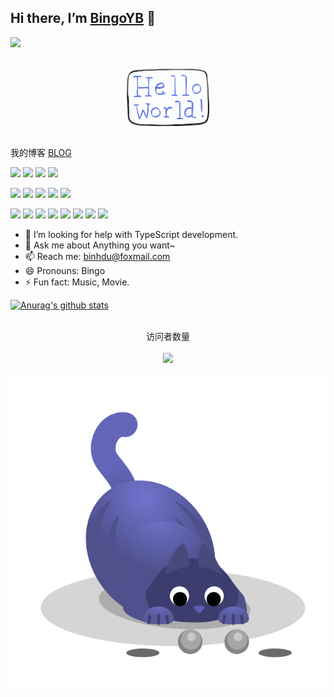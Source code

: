 ## Hi there, I’m [BingoYB](https://bingoYB.github.io/) 👋

<p>
  <img src="https://visitor-badge.laobi.icu/badge?page_id=Bingo.readme">
</p>

<p align="center">
  <img src="https://github.com/bingoYB/bingoYB/blob/main/hello-world.gif" width="30%">
</p>

我的博客 [BLOG](https://github.com/bingoYB/learn-blog)

[![](https://img.shields.io/badge/Windows-10-2376bc?style=flat-square&logo=windows&logoColor=ffffff)](https://www.microsoft.com/windows/get-windows-10)
[![](https://img.shields.io/badge/IDE-Visual%20Studio%20Code-blue?style=flat-square&logo=visual-studio-code&logoColor=ffffff)](https://code.visualstudio.com/)
[![](https://img.shields.io/badge/Intellij-Idea-blue?style=flat-square&logo=intellijidea&logoColor=000000)](https://www.jetbrains.com/idea/)
[![](https://img.shields.io/badge/IDE-WebStorm-blue?style=flat-square&logo=jetbrains&logoColor=ffffff)](https://www.jetbrains.com/webstorm/)


[![](https://img.shields.io/badge/-JavaScript-f7e018?style=flat-square&logo=javascript&logoColor=white)](https://www.ecma-international.org/)
[![](https://img.shields.io/badge/-HTML5-E34F26?style=flat-square&logo=html5&logoColor=white)](https://html.spec.whatwg.org/)
[![](https://img.shields.io/badge/-CSS3-1572B6?style=flat-square&logo=css3&logoColor=white)](https://www.w3.org/Style/CSS/)
[![](https://img.shields.io/badge/TypeScript-cb3837?style=flat-square&logo=TypeScript&logoColor=ffffff)](https://www.typescriptlang.org/)
[![](https://img.shields.io/badge/Shell-f05032?style=flat-square&logo=powershell&logoColor=ffffff)](https://www.shell.com/)


[![](https://img.shields.io/badge/-NPM-cb3837?style=flat-square&logo=npm&logoColor=white)](https://npmjs.com/)
[![](https://img.shields.io/badge/-Git-f05032?style=flat-square&logo=git&logoColor=white)](https://git-scm.com/)
[![](https://img.shields.io/badge/-Linux-fcc624?style=flat-square&logo=linux&logoColor=white)](https://www.linuxfoundation.org/)
[![](https://img.shields.io/badge/-Vue.js-4fc08d?style=flat-square&logo=vue.js&logoColor=ffffff)](https://vuejs.org/)
[![](https://img.shields.io/badge/React-cb3837?style=flat-square&logo=React&logoColor=ffffff)](https://reactjs.org/)
[![](https://img.shields.io/badge/-Electron-6DB33F?style=flat-square&logo=electron&logoColor=ffffff)](https://www.electronjs.org/)
[![](https://img.shields.io/badge/-Node.js-43853d?style=flat-square&logo=node.js&logoColor=ffffff)](https://nodejs.org/)
[![](https://img.shields.io/badge/-Nginx-269539?style=flat-square&logo=nginx&logoColor=ffffff)](https://nginx.org/)


- 🤔 I’m looking for help with TypeScript development.
- 💬 Ask me about Anything you want~
- 📫 Reach me: binhdu@foxmail.com
- 😄 Pronouns: Bingo 
- ⚡ Fun fact: Music, Movie.


[![Anurag's github stats](https://github-readme-stats.vercel.app/api?username=bingoYB)](https://github.com/anuraghazra/github-readme-stats)


<p align="center"> 
  <br>
  访问者数量<br><br>
  <img src="https://counter-bingo.glitch.me/count.svg" />
</p>

<p>
  <img src="https://github.com/bingoYB/bingoYB/blob/main/lurking-cat.gif">
</p>
